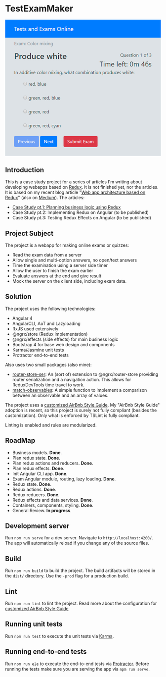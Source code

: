 # TestExamMaker

![Screen capture](./screen-capture.png)

## Introduction
This is a case study project for a series of articles I'm writing about developing webapps based on [Redux](http://redux.js.org/). It is not finished yet, nor the articles. It is based on my recent blog article "[Web app architecture based on Redux](http://devblog.ztp.pt/web-app-architecture-based-on-redux/)" (also on [Medium](https://medium.com/p/web-app-architecture-based-on-redux-1e16294c817a)).
The articles:
- [Case Study pt.1: Planning business logic using Redux](https://medium.com/@akaztp/case-study-pt-1-planning-business-logic-using-redux-e8c7807e89bf)
- Case Study pt.2: Implementing Redux on Angular (to be published)
- Case Study pt.3: Testing Redux Effects on Angular (to be published)

## Project Subject
The project is a webapp for making online exams or quizzes:
- Read the exam data from a server
- Allow single and multi-option answers, no open/text answers
- Time the examination using a server side timer
- Allow the user to finish the exam earlier
- Evaluate answers at the end and give result
- Mock the server on the client side, including exam data.

## Solution
The project uses the following technologies:
- Angular 4
- AngularCLI, AoT and Lazyloading
- RxJS used extensively
- @ngrx/store (Redux implementation)
- @ngrx/effects (side effects) for main business logic
- Bootstrap 4 for base web design and components
- Karma/Jasmine unit tests
- Protractor end-to-end tests

Also uses two small packages (also mine):
- [router-store-ser](https://github.com/akaztp/router-store-ser): An (sort of) extension to @ngrx/router-store providing router serialization and a navigation action. This allows for ReduxDevTools time travel to work.
- [match-observables](https://github.com/akaztp/match-observable): A simple function to implement a comparison between an observable and an array of values.

The project uses a [customized AirBnb Style Guide](./style-guide-ts.md). My "AirBnb Style Guide" adoption is recent, so this project is surely not fully compliant (besides the customization). Only what is enforced by TSLint is fully compliant.

Linting is enabled and rules are modularized.

## RoadMap
- Business models. **Done**.
- Plan redux state. **Done**.
- Plan redux actions and reducers. **Done**.
- Plan redux effects. **Done**.
- Init Angular CLI app. **Done**.
- Exam Angular module, routing, lazy loading. **Done**.
- Redux state. **Done**.
- Redux actions. **Done**.
- Redux reducers. **Done**.
- Redux effects and data services. **Done**.
- Containers, components, styling. **Done**.
- General Review. **In progress**.

## Development server
Run `npm run serve` for a dev server. Navigate to `http://localhost:4200/`. The app will automatically reload if you change any of the source files.

## Build
Run `npm run build` to build the project. The build artifacts will be stored in the `dist/` directory. Use the `-prod` flag for a production build.

## Lint
Run `npm run lint` to lint the project. Read more about the configuration for [customized AirBnb Style Guide](./style-guide-ts.md)

## Running unit tests
Run `npm run test` to execute the unit tests via [Karma](https://karma-runner.github.io).

## Running end-to-end tests
Run `npm run e2e` to execute the end-to-end tests via [Protractor](http://www.protractortest.org/).
Before running the tests make sure you are serving the app via `npm run serve`.
